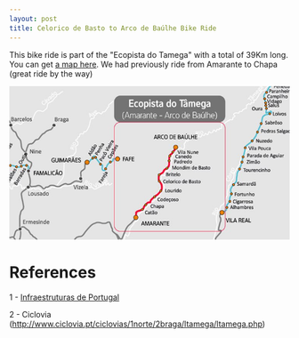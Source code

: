 ```yaml
---
layout: post
title: Celorico de Basto to Arco de Baúlhe Bike Ride
---
```


This bike ride is part of the "Ecopista do Tamega" with a total of 39Km long. You can get [a map here](https://www.google.com/maps/d/viewer?mid=1q0EVDL3v4aXfz9_dGS7Vbia1cNQ). We had previously ride from Amarante to Chapa (great ride by the way)

![Map](..\images\2016-07-17-Celorico-Bike-Ride\ecopistas_implantacaotamega.jpg)

# References

1 - [Infraestruturas de Portugal](http://www.ippatrimonio.pt/ecopistas/ecopista-do-tamega)

2 - Ciclovia (http://www.ciclovia.pt/ciclovias/1norte/2braga/ltamega/ltamega.php)
